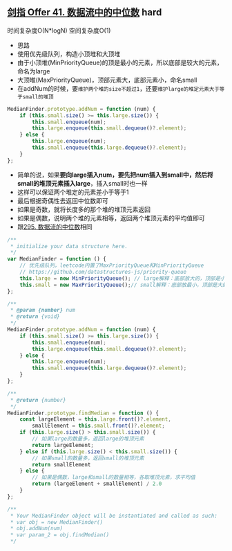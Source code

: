 ## [剑指 Offer 41. 数据流中的中位数](https://leetcode.cn/problems/shu-ju-liu-zhong-de-zhong-wei-shu-lcof/) <Badge type="error">hard</Badge>

时间复杂度O(N\*logN)
空间复杂度O(1)

- 思路
- 使用优先级队列，构造小顶堆和大顶堆
- 由于小顶堆(MinPriorityQueue)的顶是最小的元素，所以底部是较大的元素，命名为large
- 大顶堆(MaxPriorityQueue)，顶部元素大，底部元素小，命名small
- 在addNum的时候，要`维护两个堆的size不超过1`，还要`维护large的堆定元素大于等于small的堆顶`
```js
MedianFinder.prototype.addNum = function (num) {
    if (this.small.size() >= this.large.size()) {
        this.small.enqueue(num);
        this.large.enqueue(this.small.dequeue()?.element);
    } else {
        this.large.enqueue(num);
        this.small.enqueue(this.large.dequeue()?.element);
    }
};
```
- 简单的说，如果**要向large插入num，要先把num插入到small中，然后将small的堆顶元素插入large**，插入small时也一样
- 这样可以保证两个堆定的元素差小于等于1
- 最后根据奇偶性去返回中位数即可
- 如果是奇数，就将长度多的那个堆的堆顶元素返回
- 如果是偶数，说明两个堆的元素相等，返回两个堆顶元素的平均值即可
- 跟[295. 数据流的中位数](/js-logs/heap#295-数据流的中位数)相同

```js
/**
 * initialize your data structure here.
 */
var MedianFinder = function () {
    // 优先级队列，leetcode内置了MaxPriorityQueue和MinPriorityQueue
    // https://github.com/datastructures-js/priority-queue
    this.large = new MinPriorityQueue(); // large解释：底部放大的，顶部是小的，说一使用小顶堆
    this.small = new MaxPriorityQueue();// small解释：底部放最小，顶部是大的，所以使用大顶堆
};

/**
 * @param {number} num
 * @return {void}
 */
MedianFinder.prototype.addNum = function (num) {
    if (this.small.size() >= this.large.size()) {
        this.small.enqueue(num);
        this.large.enqueue(this.small.dequeue()?.element);
    } else {
        this.large.enqueue(num);
        this.small.enqueue(this.large.dequeue()?.element);
    }
};

/**
 * @return {number}
 */
MedianFinder.prototype.findMedian = function () {
    const largeElement = this.large.front()?.element,
        smallElement = this.small.front()?.element;
    if (this.large.size() > this.small.size()) {
        // 如果large的数量多，返回large的堆顶元素
        return largeElement;
    } else if (this.large.size() < this.small.size()) {
        // 如果small的数量多，返回small的堆顶元素
        return smallElement
    } else {
        // 如果是偶数，large和small的数量相等，各取堆顶元素，求平均值
        return (largeElement + smallElement) / 2.0
    }
};

/**
 * Your MedianFinder object will be instantiated and called as such:
 * var obj = new MedianFinder()
 * obj.addNum(num)
 * var param_2 = obj.findMedian()
 */
```
